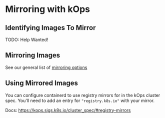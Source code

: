# Mirroring with kOps

## Identifying Images To Mirror

TODO: Help Wanted!

## Mirroring Images

See our general list of [mirroring options](./README.md#Mirroring-Images)

## Using Mirrored Images

You can configure containerd to use registry mirrors for in the kOps cluster spec.
You'll need to add an entry for `"registry.k8s.io"` with your mirror.

Docs: https://kops.sigs.k8s.io/cluster_spec/#registry-mirrors
